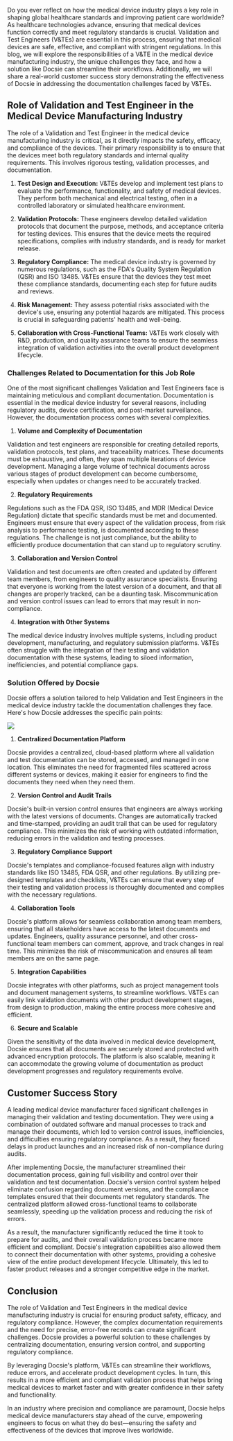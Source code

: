 Do you ever reflect on how the medical device industry plays a key role in shaping global healthcare standards and improving patient care worldwide? As healthcare technologies advance, ensuring that medical devices function correctly and meet regulatory standards is crucial. Validation and Test Engineers (V&TEs) are essential in this process, ensuring that medical devices are safe, effective, and compliant with stringent regulations. In this blog, we will explore the responsibilities of a V&TE in the medical device manufacturing industry, the unique challenges they face, and how a solution like Docsie can streamline their workflows. Additionally, we will share a real-world customer success story demonstrating the effectiveness of Docsie in addressing the documentation challenges faced by V&TEs.

## Role of Validation and Test Engineer in the Medical Device Manufacturing Industry

The role of a Validation and Test Engineer in the medical device manufacturing industry is critical, as it directly impacts the safety, efficacy, and compliance of the devices. Their primary responsibility is to ensure that the devices meet both regulatory standards and internal quality requirements. This involves rigorous testing, validation processes, and documentation.

1. **Test Design and Execution:** V&TEs develop and implement test plans to evaluate the performance, functionality, and safety of medical devices. They perform both mechanical and electrical testing, often in a controlled laboratory or simulated healthcare environment.

2. **Validation Protocols:** These engineers develop detailed validation protocols that document the purpose, methods, and acceptance criteria for testing devices. This ensures that the device meets the required specifications, complies with industry standards, and is ready for market release.

3. **Regulatory Compliance:** The medical device industry is governed by numerous regulations, such as the FDA's Quality System Regulation (QSR) and ISO 13485. V&TEs ensure that the devices they test meet these compliance standards, documenting each step for future audits and reviews.

4. **Risk Management:** They assess potential risks associated with the device's use, ensuring any potential hazards are mitigated. This process is crucial in safeguarding patients' health and well-being.

5. **Collaboration with Cross-Functional Teams:** V&TEs work closely with R&D, production, and quality assurance teams to ensure the seamless integration of validation activities into the overall product development lifecycle.

### Challenges Related to Documentation for this Job Role

One of the most significant challenges Validation and Test Engineers face is maintaining meticulous and compliant documentation. Documentation is essential in the medical device industry for several reasons, including regulatory audits, device certification, and post-market surveillance. However, the documentation process comes with several complexities.

1. **Volume and Complexity of Documentation**

Validation and test engineers are responsible for creating detailed reports, validation protocols, test plans, and traceability matrices. These documents must be exhaustive, and often, they span multiple iterations of device development. Managing a large volume of technical documents across various stages of product development can become cumbersome, especially when updates or changes need to be accurately tracked.

2. **Regulatory Requirements**

Regulations such as the FDA QSR, ISO 13485, and MDR (Medical Device Regulation) dictate that specific standards must be met and documented. Engineers must ensure that every aspect of the validation process, from risk analysis to performance testing, is documented according to these regulations. The challenge is not just compliance, but the ability to efficiently produce documentation that can stand up to regulatory scrutiny.

3. **Collaboration and Version Control**

Validation and test documents are often created and updated by different team members, from engineers to quality assurance specialists. Ensuring that everyone is working from the latest version of a document, and that all changes are properly tracked, can be a daunting task. Miscommunication and version control issues can lead to errors that may result in non-compliance.

4. **Integration with Other Systems**

The medical device industry involves multiple systems, including product development, manufacturing, and regulatory submission platforms. V&TEs often struggle with the integration of their testing and validation documentation with these systems, leading to siloed information, inefficiencies, and potential compliance gaps.

### Solution Offered by Docsie

Docsie offers a solution tailored to help Validation and Test Engineers in the medical device industry tackle the documentation challenges they face. Here's how Docsie addresses the specific pain points:

![](https://cdn.docsie.io/workspace_PxAvC1Uenuc7ad6H3/doc_wn84Jkoc6hIMTO2eE/file_4TA3YOXwgTH8epI5Q/image_993a506e-329b-0d60-eb5c-6b543cdb02fa.jpg)

1. **Centralized Documentation Platform**

Docsie provides a centralized, cloud-based platform where all validation and test documentation can be stored, accessed, and managed in one location. This eliminates the need for fragmented files scattered across different systems or devices, making it easier for engineers to find the documents they need when they need them.

2. **Version Control and Audit Trails**

Docsie's built-in version control ensures that engineers are always working with the latest versions of documents. Changes are automatically tracked and time-stamped, providing an audit trail that can be used for regulatory compliance. This minimizes the risk of working with outdated information, reducing errors in the validation and testing processes.

3. **Regulatory Compliance Support**

Docsie's templates and compliance-focused features align with industry standards like ISO 13485, FDA QSR, and other regulations. By utilizing pre-designed templates and checklists, V&TEs can ensure that every step of their testing and validation process is thoroughly documented and complies with the necessary regulations.

4. **Collaboration Tools**

Docsie's platform allows for seamless collaboration among team members, ensuring that all stakeholders have access to the latest documents and updates. Engineers, quality assurance personnel, and other cross-functional team members can comment, approve, and track changes in real time. This minimizes the risk of miscommunication and ensures all team members are on the same page.

5. **Integration Capabilities**

Docsie integrates with other platforms, such as project management tools and document management systems, to streamline workflows. V&TEs can easily link validation documents with other product development stages, from design to production, making the entire process more cohesive and efficient.

6. **Secure and Scalable**

Given the sensitivity of the data involved in medical device development, Docsie ensures that all documents are securely stored and protected with advanced encryption protocols. The platform is also scalable, meaning it can accommodate the growing volume of documentation as product development progresses and regulatory requirements evolve.

## Customer Success Story

A leading medical device manufacturer faced significant challenges in managing their validation and testing documentation. They were using a combination of outdated software and manual processes to track and manage their documents, which led to version control issues, inefficiencies, and difficulties ensuring regulatory compliance. As a result, they faced delays in product launches and an increased risk of non-compliance during audits.

After implementing Docsie, the manufacturer streamlined their documentation process, gaining full visibility and control over their validation and test documentation. Docsie's version control system helped eliminate confusion regarding document versions, and the compliance templates ensured that their documents met regulatory standards. The centralized platform allowed cross-functional teams to collaborate seamlessly, speeding up the validation process and reducing the risk of errors.

As a result, the manufacturer significantly reduced the time it took to prepare for audits, and their overall validation process became more efficient and compliant. Docsie's integration capabilities also allowed them to connect their documentation with other systems, providing a cohesive view of the entire product development lifecycle. Ultimately, this led to faster product releases and a stronger competitive edge in the market.

## Conclusion

The role of Validation and Test Engineers in the medical device manufacturing industry is crucial for ensuring product safety, efficacy, and regulatory compliance. However, the complex documentation requirements and the need for precise, error-free records can create significant challenges. Docsie provides a powerful solution to these challenges by centralizing documentation, ensuring version control, and supporting regulatory compliance.

By leveraging Docsie's platform, V&TEs can streamline their workflows, reduce errors, and accelerate product development cycles. In turn, this results in a more efficient and compliant validation process that helps bring medical devices to market faster and with greater confidence in their safety and functionality.

In an industry where precision and compliance are paramount, Docsie helps medical device manufacturers stay ahead of the curve, empowering engineers to focus on what they do best—ensuring the safety and effectiveness of the devices that improve lives worldwide.